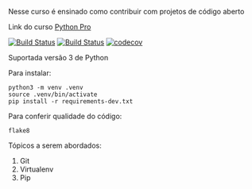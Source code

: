 Nesse curso é ensinado como contribuir com projetos de código aberto

Link do curso [Python Pro](https://www.python.pro.br/)

[![Build Status](https://travis-ci.com/FlavioFMBorges/libpythonpro.svg?branch=main)](https://travis-ci.com/FlavioFMBorges/libpythonpro)
[![Build Status](https://travis-ci.org/FlavioFMBorges/libpythonpro.svg?branch=main)](https://travis-ci.org/FlavioFMBorges/libpythonpro)
[![codecov](https://codecov.io/gh/FlavioFMBorges/libpythonpro/branch/main/graph/badge.svg?token=LQJ6HVVO78)](https://codecov.io/gh/FlavioFMBorges/libpythonpro)

Suportada versão 3 de Python

Para instalar:
```console
python3 -m venv .venv
source .venv/bin/activate
pip install -r requirements-dev.txt
```
Para conferir qualidade do código:
```console
flake8
```

Tópicos a serem abordados:
1. Git
2. Virtualenv
3. Pip 
